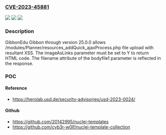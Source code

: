 ### [CVE-2023-45881](https://cve.mitre.org/cgi-bin/cvename.cgi?name=CVE-2023-45881)
![](https://img.shields.io/static/v1?label=Product&message=n%2Fa&color=blue)
![](https://img.shields.io/static/v1?label=Version&message=n%2Fa&color=blue)
![](https://img.shields.io/static/v1?label=Vulnerability&message=n%2Fa&color=brighgreen)

### Description

GibbonEdu Gibbon through version 25.0.0 allows /modules/Planner/resources_addQuick_ajaxProcess.php file upload with resultant XSS. The imageAsLinks parameter must be set to Y to return HTML code. The filename attribute of the bodyfile1 parameter is reflected in the response.

### POC

#### Reference
- https://herolab.usd.de/security-advisories/usd-2023-0024/

#### Github
- https://github.com/20142995/nuclei-templates
- https://github.com/cyb3r-w0lf/nuclei-template-collection

